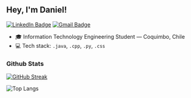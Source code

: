 ## Hey, I'm Daniel!

[![LinkedIn Badge](https://img.shields.io/badge/-Daniel%20Durán-blue?style=flat-square&logo=Linkedin&logoColor=white&link=https://www.linkedin.com/in/daniel-durán-garcía-814821242/)](https://www.linkedin.com/in/daniel-durán-garcía-814821242/)
[![Gmail Badge](https://img.shields.io/badge/-didurangarcia-c14438?style=flat-square&logo=Gmail&logoColor=white)](mailto:didurangarcia@gmail.com)

- 🎓 Information Technology Engineering Student — Coquimbo, Chile
- 💻 Tech stack: `.java`, `.cpp`, `.py`, `.css`



### Github Stats

[![GitHub Streak](https://github-readme-streak-stats.herokuapp.com?user=Charmandiox9&theme=dracula)](https://git.io/streak-stats)

![Top Langs](https://github-readme-stats.vercel.app/api/top-langs/?username=Charmandiox9&layout=compact)
